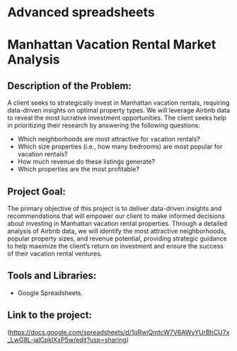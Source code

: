 # Advanced spreadsheets

# Manhattan Vacation Rental Market Analysis


## Description of the Problem:
A client seeks to strategically invest in Manhattan vacation rentals, requiring data-driven insights on optimal property types. We will leverage Airbnb data to reveal the most lucrative investment opportunities.
The client seeks help in prioritizing their research by answering the following questions:
- Which neighborhoods are most attractive for vacation rentals?
- Which size properties (i.e., how many bedrooms) are most popular for vacation rentals?
- How much revenue do these listings generate?
- Which properties are the most profitable?

## Project Goal:
The primary objective of this project is to deliver data-driven insights and recommendations that will empower our client to make informed decisions about investing in Manhattan vacation rental properties. Through a detailed analysis of Airbnb data, we will identify the most attractive neighborhoods, popular property sizes, and revenue potential, providing strategic guidance to help maximize the client’s return on investment and ensure the success of their vacation rental ventures.
## Tools and Libraries:
-	Google Spreadsheets.

## Link to the project:
(https://docs.google.com/spreadsheets/d/1qRwiQmtcW7V6AWyYUrBhCU7x_LwG8L-jalCpklXxP5w/edit?usp=sharing)

